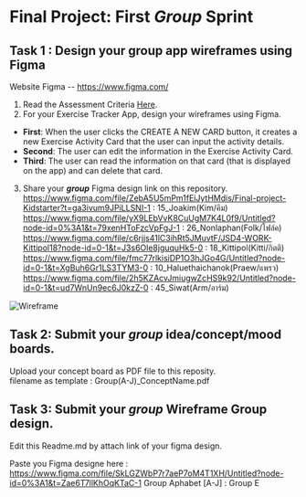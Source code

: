 
# Final Project: First ***Group*** Sprint

## Task 1 : Design your group app wireframes using Figma
Website Figma -- https://www.figma.com/
1. Read the Assessment Criteria [Here](https://docs.google.com/spreadsheets/d/1mXg-4Hpygg8zl4pfaA998_-t3BapSOWNOfyC699OhEk/edit#gid=1164902319).
2. For your Exercise Tracker App, design your wireframes using Figma.

* **First**: When the user clicks the CREATE A NEW CARD button, it creates a new Exercise Activity Card that the user can input the activity details.
* **Second**: The user can edit the information in the Exercise Activity Card.
* **Third**: The user can read the information on that card (that is displayed on the app) and can delete that card.

3. Share your ***group*** Figma design link on this repository.
https://www.figma.com/file/ZebA5U5mPm1fEiJytHMdis/Final-project-Kidstarter?t=ga3ivum9JPiLLSNI-1 : 15_Joakim(Kim/คิม)
https://www.figma.com/file/yX9LEbVvK8CuUgM7K4L0f9/Untitled?node-id=0%3A1&t=79xenHToFzcVpFgJ-1 : 26_Nonlaphan(Folk/โฟล์ค)
https://www.figma.com/file/c6rjjs41lC3ihRt5JMuvtF/JSD4-WORK-Kittipol18?node-id=0-1&t=J3s6Ole8jguquHk5-0 : 18_Kittipol(Kitti/กิตติ)
https://www.figma.com/file/fmc77rlkisiDP1O3hJGo4G/Untitled?node-id=0-1&t=XgBuh6Gr1LS3TYM3-0 : 10_Haluethaichanok(Praew/แพรว)
https://www.figma.com/file/2h5KZAcvJmiugwZcHS9k92/Untitled?node-id=0-1&t=ud7WnUn9ec6J0kzZ-0 : 45_Siwat(Arm/อาร์ม)


![Wireframe](https://user-images.githubusercontent.com/36503834/223250907-f987d96c-a2a2-4aec-af1e-198b9e79df4f.png)

## Task 2: Submit your ***group*** idea/concept/mood boards.
Upload your concept board as PDF file to this reposity. <br>
filename as template : Group(A-J)_ConceptName.pdf


## Task 3: Submit your ***group*** Wireframe  Group design.
Edit this Readme.md by attach link of your figma design.

Paste you Figma designe here : https://www.figma.com/file/SkLGZWbP7r7aeP7oM4T1XH/Untitled?node-id=0%3A1&t=Zae6T7llKhOqKTaC-1
Group Aphabet [A-J] : Group E
